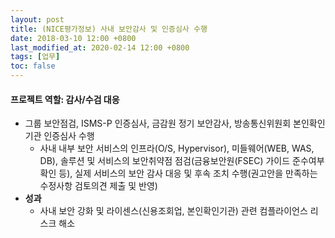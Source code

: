 ```yaml
---
layout: post
title: (NICE평가정보) 사내 보안감사 및 인증심사 수행
date: 2018-03-10 12:00 +0800
last_modified_at: 2020-02-14 12:00 +0800
tags: [업무]
toc: false
---
```

#### 프로젝트 역할: 감사/수검 대응

- 그룹 보안점검, ISMS-P 인증심사, 금감원 정기 보안감사, 방송통신위원회 본인확인 기관 인증심사 수행
    + 사내 내부 보안 서비스의 인프라(O/S, Hypervisor), 미들웨어(WEB, WAS, DB), 솔루션 및 서비스의 보안취약점 점검(금융보안원(FSEC) 가이드 준수여부 확인 등), 실제 서비스의 보안 감사 대응 및 후속 조치 수행(권고안을 만족하는 수정사항 검토의견 제출 및 반영)
- **성과**
    + 사내 보안 강화 및 라이센스(신용조회업, 본인확인기관) 관련 컴플라이언스 리스크 해소
